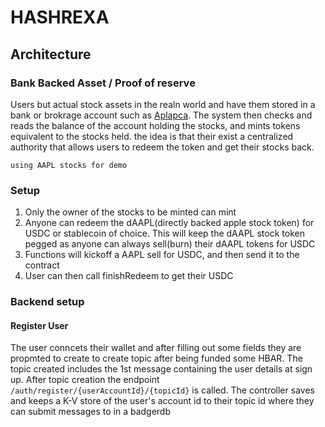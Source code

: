 # HASHREXA

## Architecture

### Bank Backed Asset / Proof of reserve

Users but actual stock assets in the realn world and have them stored in a bank or brokrage account such as [Aplapca](). The system then checks and reads the balance of the account holding the stocks, and mints tokens equivalent to the stocks held. the idea is that their exist a centralized authority that allows users to redeem the token and get their stocks back.

`using AAPL stocks for demo`

### Setup

1. Only the owner of the stocks to be minted can mint
1. Anyone can redeem the dAAPL(directly backed apple stock token) for USDC or stablecoin of choice. This will keep the dAAPL stock token pegged as anyone can always sell(burn) their dAAPL tokens for USDC
1. Functions will kickoff a AAPL sell for USDC, and then send it to the contract
1. User can then call finishRedeem to get their USDC

### Backend setup

#### Register User

The user conncets their wallet and after filling out some fields they are propmted to create to create topic after being funded some HBAR. The topic created includes the 1st message containing the user details at sign up. After topic creation the endpoint `/auth/register/{userAccountId}/{topicId}` is called. The controller saves and keeps a K-V store of the user's account id to their topic id where they can submit messages to in a badgerdb
